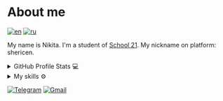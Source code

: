 # About me
[![en](https://img.shields.io/badge/lang-en-red.svg)](https://github.com/icestoney/icestoney/blob/main/README.md)
[![ru](https://img.shields.io/badge/lang-ru-green.svg)](https://github.com/icestoney/icestoney/blob/main/README.ru.md)

My name is Nikita.
I'm a student of [School 21](https://21-school.ru/). My nickname on platform: shericen.

<details>
  <summary>GitHub Profile Stats 💻</summary>
  <br/>
  <a href="https://github.com/icestoney"><img alt="Top Languages" src="https://github-readme-stats.vercel.app/api/top-langs/?username=icestoney&langs_count=8&layout=compact&theme=default&hide_border=true&bg_color=fff&title_color=000&icon_color=000&hide=Jupyter%20Notebook" height="192px"/></a>
  <br/>
</details>

<details>
  <summary>My skills ⚙️</summary>
  <br/>
  
  [![My Skills](https://skillicons.dev/icons?i=c,cpp,cmake,bash,linux,ubuntu,qt,docker,postgres&theme=light&perline=3)](https://skillicons.dev)
  
</details>

[![Telegram](https://img.shields.io/badge/Telegram-2CA5E0?logo=telegram&logoColor=white)](https://t.me/icestoney)
[![Gmail](https://img.shields.io/badge/Gmail-D14836?logo=gmail&logoColor=white)](mailto:icestonebeats@gmail.com)
